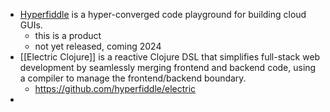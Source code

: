 - [Hyperfiddle](https://www.hyperfiddle.net/) is a hyper-converged code playground for building cloud GUIs.
	- this is a product
	- not yet released, coming 2024
- [[Electric Clojure]] is a reactive Clojure DSL that simplifies full-stack web development by seamlessly merging frontend and backend code, using a compiler to manage the frontend/backend boundary.
	- https://github.com/hyperfiddle/electric
-